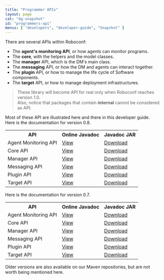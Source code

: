 ```yaml
---
title: "Programmer APIs"
layout: page
cat: "dg-snapshot"
id: "programmers-api"
menus: [ "developers", "developer-guide", "Snapshot" ]
---
```


There are several APIs within Roboconf:

* The **agent's monitoring API**, or how agents can monitor programs.
* The **core**, with the helpers and the model classes.
* The **manager** API, which is the DM's main class.
* The **messaging** API, or how the DM and agents can interact together.
* The **plugin** API, or how to manage the life cycle of Software components.
* The **target** API, or how to manage deployment infrastructures.

> These library will become API for real only when Roboconf reaches version 1.0.  
> Also, notice that packages that contain **internal** cannot be considered as API.


Most of these API are illustrated here and there in this developer guide.  
Here is the documentation for version 0.8.

<table class="api-table">
	<tr>
		<th>API</th>
		<th>Online Javadoc</th>
		<th>Javadoc JAR</th>
	</tr>
	<tr>
		<td>Agent Monitoring API</td>
		<td><a href="https://javadoc.io/doc/net.roboconf/roboconf-agent-monitoring-api/0.8">View</a></td>
		<td><a href="http://repo1.maven.org/maven2/net/roboconf/roboconf-agent-monitoring-api/0.8/roboconf-agent-monitoring-api-0.8-javadoc.jar">Download</a></td>
	</tr>
	<tr>
		<td>Core API</td>
		<td><a href="https://javadoc.io/doc/net.roboconf/roboconf-core/0.8">View</a></td>
		<td><a href="http://repo1.maven.org/maven2/net/roboconf/roboconf-core/0.8/roboconf-core-0.8-javadoc.jar">Download</a></td>
	</tr>
	<tr>
		<td>Manager API</td>
		<td><a href="https://javadoc.io/doc/net.roboconf/roboconf-dm/0.8">View</a></td>
		<td><a href="http://repo1.maven.org/maven2/net/roboconf/roboconf-dm/0.8/roboconf-dm-0.8-javadoc.jar">Download</a></td>
	</tr>
	<tr>
		<td>Messaging API</td>
		<td><a href="https://javadoc.io/doc/net.roboconf/roboconf-messaging-api/0.8">View</a></td>
		<td><a href="http://repo1.maven.org/maven2/net/roboconf/roboconf-messaging-api/0.8/roboconf-messaging-api-0.8-javadoc.jar">Download</a></td>
	</tr>
	<tr>
		<td>Plugin API</td>
		<td><a href="https://javadoc.io/doc/net.roboconf/roboconf-plugin-api/0.8">View</a></td>
		<td><a href="http://repo1.maven.org/maven2/net/roboconf/roboconf-plugin-api/0.8/roboconf-plugin-api-0.8-javadoc.jar">Download</a></td>
	</tr>
	<tr>
		<td>Target API</td>
		<td><a href="https://javadoc.io/doc/net.roboconf/roboconf-target-api/0.8">View</a></td>
		<td><a href="http://repo1.maven.org/maven2/net/roboconf/roboconf-target-api/0.8/roboconf-target-api-0.8-javadoc.jar">Download</a></td>
	</tr>
</table>


Here is the documentation for version 0.7.

<table class="api-table">
	<tr>
		<th>API</th>
		<th>Online Javadoc</th>
		<th>Javadoc JAR</th>
	</tr>
	<tr>
		<td>Agent Monitoring API</td>
		<td><a href="https://javadoc.io/doc/net.roboconf/roboconf-agent-monitoring-api/0.7">View</a></td>
		<td><a href="http://repo1.maven.org/maven2/net/roboconf/roboconf-agent-monitoring-api/0.7/roboconf-agent-monitoring-api-0.7-javadoc.jar">Download</a></td>
	</tr>
	<tr>
		<td>Core API</td>
		<td><a href="https://javadoc.io/doc/net.roboconf/roboconf-core/0.7">View</a></td>
		<td><a href="http://repo1.maven.org/maven2/net/roboconf/roboconf-core/0.7/roboconf-core-0.7-javadoc.jar">Download</a></td>
	</tr>
	<tr>
		<td>Manager API</td>
		<td><a href="https://javadoc.io/doc/net.roboconf/roboconf-dm/0.7">View</a></td>
		<td><a href="http://repo1.maven.org/maven2/net/roboconf/roboconf-dm/0.7/roboconf-dm-0.7-javadoc.jar">Download</a></td>
	</tr>
	<tr>
		<td>Messaging API</td>
		<td><a href="https://javadoc.io/doc/net.roboconf/roboconf-messaging-api/0.7">View</a></td>
		<td><a href="http://repo1.maven.org/maven2/net/roboconf/roboconf-messaging-api/0.7/roboconf-messaging-api-0.7-javadoc.jar">Download</a></td>
	</tr>
	<tr>
		<td>Plugin API</td>
		<td><a href="https://javadoc.io/doc/net.roboconf/roboconf-plugin-api/0.7">View</a></td>
		<td><a href="http://repo1.maven.org/maven2/net/roboconf/roboconf-plugin-api/0.7/roboconf-plugin-api-0.7-javadoc.jar">Download</a></td>
	</tr>
	<tr>
		<td>Target API</td>
		<td><a href="https://javadoc.io/doc/net.roboconf/roboconf-target-api/0.7">View</a></td>
		<td><a href="http://repo1.maven.org/maven2/net/roboconf/roboconf-target-api/0.7/roboconf-target-api-0.7-javadoc.jar">Download</a></td>
	</tr>
</table>

Older versions are also available on our Maven repositories, but are not worth being mentioned here.
